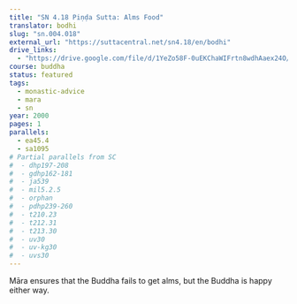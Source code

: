 ```yaml
---
title: "SN 4.18 Piṇḍa Sutta: Alms Food"
translator: bodhi
slug: "sn.004.018"
external_url: "https://suttacentral.net/sn4.18/en/bodhi"
drive_links:
  - "https://drive.google.com/file/d/1YeZo58F-0uEKChaWIFrtn8wdhAaex24O/view?usp=drivesdk"
course: buddha
status: featured
tags:
  - monastic-advice
  - mara
  - sn
year: 2000
pages: 1
parallels:
  - ea45.4
  - sa1095
# Partial parallels from SC
#  - dhp197-208
#  - gdhp162-181
#  - ja539
#  - mil5.2.5
#  - orphan
#  - pdhp239-260
#  - t210.23
#  - t212.31
#  - t213.30
#  - uv30
#  - uv-kg30
#  - uvs30
---
```


Māra ensures that the Buddha fails to get alms, but the Buddha is happy either way.
